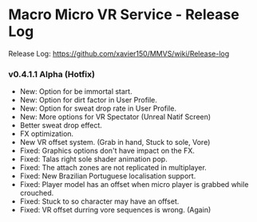 # Macro Micro VR Service - Release Log
Release Log: https://github.com/xavier150/MMVS/wiki/Release-log

###  v0.4.1.1 Alpha (Hotfix)

- New: Option for be immortal start.
- New: Option for dirt factor in User Profile.
- New: Option for sweat drop rate in User Profile.
- New: More options for VR Spectator (Unreal Natif Screen)
- Better sweat drop effect.
- FX optimization.
- New VR offset system. (Grab in hand, Stuck to sole, Vore)
- Fixed: Graphics options don't have impact on the FX.
- Fixed: Talas right sole shader animation pop.
- Fixed: The attach zones are not replicated in multiplayer.
- Fixed: New Brazilian Portuguese localisation support.
- Fixed: Player model has an offset when micro player is grabbed while crouched.
- Fixed: Stuck to so character may have an offset.
- Fixed: VR offset durring vore sequences is wrong. (Again)
